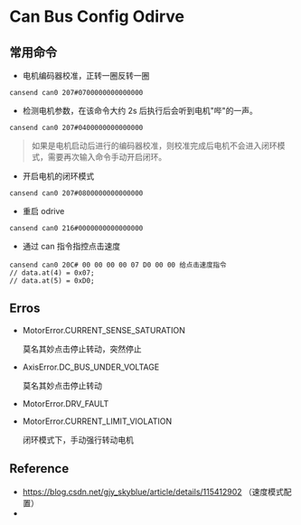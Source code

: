 # Can  Bus Config Odirve

## 常用命令

- 电机编码器校准，正转一圈反转一圈

```shell
cansend can0 207#0700000000000000
```

- 检测电机参数，在该命令大约 2s 后执行后会听到电机"哔"的一声。

```shell
cansend can0 207#0400000000000000
```

> 如果是电机启动后进行的编码器校准，则校准完成后电机不会进入闭环模式，需要再次输入命令手动开启闭环。

- 开启电机的闭环模式

```shell
cansend can0 207#0800000000000000
```

- 重启 odrive

```shell
cansend can0 216#0000000000000000
```

- 通过 can 指令指控点击速度
```shell
cansend can0 20C# 00 00 00 00 07 D0 00 00 给点击速度指令
// data.at(4) = 0x07;
// data.at(5) = 0xD0;
```




## Erros

- MotorError.CURRENT_SENSE_SATURATION

  莫名其妙点击停止转动，突然停止

- AxisError.DC_BUS_UNDER_VOLTAGE

  莫名其妙点击停止转动

- MotorError.DRV_FAULT

- MotorError.CURRENT_LIMIT_VIOLATION

  闭环模式下，手动强行转动电机



## Reference

- https://blog.csdn.net/gjy_skyblue/article/details/115412902 （速度模式配置）
- 
